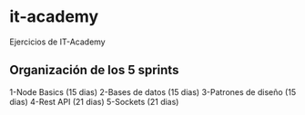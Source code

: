# it-academy
Ejercicios de IT-Academy
## Organización de los 5 sprints
1-Node Basics (15 dias) 
2-Bases de datos (15 dias)
3-Patrones de diseño (15 dias)
4-Rest API (21 dias)
5-Sockets (21 dias)
